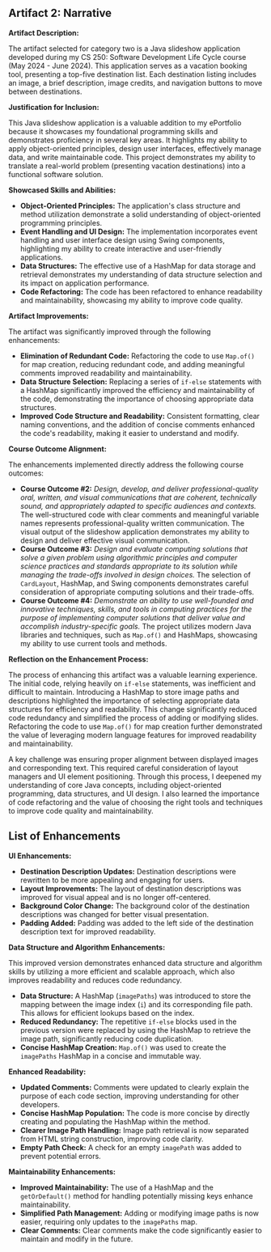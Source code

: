 ## Artifact 2: Narrative

**Artifact Description:**

The artifact selected for category two is a Java slideshow application developed during my CS 250: Software Development Life Cycle course (May 2024 - June 2024). This application serves as a vacation booking tool, presenting a top-five destination list. Each destination listing includes an image, a brief description, image credits, and navigation buttons to move between destinations.

**Justification for Inclusion:**

This Java slideshow application is a valuable addition to my ePortfolio because it showcases my foundational programming skills and demonstrates proficiency in several key areas.  It highlights my ability to apply object-oriented principles, design user interfaces, effectively manage data, and write maintainable code.  This project demonstrates my ability to translate a real-world problem (presenting vacation destinations) into a functional software solution.

**Showcased Skills and Abilities:**

*   **Object-Oriented Principles:** The application's class structure and method utilization demonstrate a solid understanding of object-oriented programming principles.
*   **Event Handling and UI Design:** The implementation incorporates event handling and user interface design using Swing components, highlighting my ability to create interactive and user-friendly applications.
*   **Data Structures:** The effective use of a HashMap for data storage and retrieval demonstrates my understanding of data structure selection and its impact on application performance.
*   **Code Refactoring:** The code has been refactored to enhance readability and maintainability, showcasing my ability to improve code quality.

**Artifact Improvements:**

The artifact was significantly improved through the following enhancements:

*   **Elimination of Redundant Code:** Refactoring the code to use `Map.of()` for map creation, reducing redundant code, and adding meaningful comments improved readability and maintainability.
*   **Data Structure Selection:** Replacing a series of `if-else` statements with a HashMap significantly improved the efficiency and maintainability of the code, demonstrating the importance of choosing appropriate data structures.
*   **Improved Code Structure and Readability:** Consistent formatting, clear naming conventions, and the addition of concise comments enhanced the code's readability, making it easier to understand and modify.

**Course Outcome Alignment:**

The enhancements implemented directly address the following course outcomes:

*   **Course Outcome #2:** *Design, develop, and deliver professional-quality oral, written, and visual communications that are coherent, technically sound, and appropriately adapted to specific audiences and contexts.* The well-structured code with clear comments and meaningful variable names represents professional-quality written communication.  The visual output of the slideshow application demonstrates my ability to design and deliver effective visual communication.
*   **Course Outcome #3:** *Design and evaluate computing solutions that solve a given problem using algorithmic principles and computer science practices and standards appropriate to its solution while managing the trade-offs involved in design choices.* The selection of `CardLayout`, HashMap, and Swing components demonstrates careful consideration of appropriate computing solutions and their trade-offs.
*   **Course Outcome #4:** *Demonstrate an ability to use well-founded and innovative techniques, skills, and tools in computing practices for the purpose of implementing computer solutions that deliver value and accomplish industry-specific goals.* The project utilizes modern Java libraries and techniques, such as `Map.of()` and HashMaps, showcasing my ability to use current tools and methods.

**Reflection on the Enhancement Process:**

The process of enhancing this artifact was a valuable learning experience.  The initial code, relying heavily on `if-else` statements, was inefficient and difficult to maintain.  Introducing a HashMap to store image paths and descriptions highlighted the importance of selecting appropriate data structures for efficiency and readability.  This change significantly reduced code redundancy and simplified the process of adding or modifying slides.  Refactoring the code to use `Map.of()` for map creation further demonstrated the value of leveraging modern language features for improved readability and maintainability.

A key challenge was ensuring proper alignment between displayed images and corresponding text.  This required careful consideration of layout managers and UI element positioning.  Through this process, I deepened my understanding of core Java concepts, including object-oriented programming, data structures, and UI design.  I also learned the importance of code refactoring and the value of choosing the right tools and techniques to improve code quality and maintainability.

## List of Enhancements

**UI Enhancements:**

*   **Destination Description Updates:** Destination descriptions were rewritten to be more appealing and engaging for users.
*   **Layout Improvements:** The layout of destination descriptions was improved for visual appeal and is no longer off-centered.
*   **Background Color Change:** The background color of the destination descriptions was changed for better visual presentation.
*   **Padding Added:** Padding was added to the left side of the destination description text for improved readability.

**Data Structure and Algorithm Enhancements:**

This improved version demonstrates enhanced data structure and algorithm skills by utilizing a more efficient and scalable approach, which also improves readability and reduces code redundancy.

*   **Data Structure:** A HashMap (`imagePaths`) was introduced to store the mapping between the image index (`i`) and its corresponding file path. This allows for efficient lookups based on the index.
*   **Reduced Redundancy:** The repetitive `if-else` blocks used in the previous version were replaced by using the HashMap to retrieve the image path, significantly reducing code duplication.
*   **Concise HashMap Creation:**  `Map.of()` was used to create the `imagePaths` HashMap in a concise and immutable way.

**Enhanced Readability:**

*   **Updated Comments:** Comments were updated to clearly explain the purpose of each code section, improving understanding for other developers.
*   **Concise HashMap Population:** The code is more concise by directly creating and populating the HashMap within the method.
*   **Clearer Image Path Handling:** Image path retrieval is now separated from HTML string construction, improving code clarity.
*   **Empty Path Check:** A check for an empty `imagePath` was added to prevent potential errors.

**Maintainability Enhancements:**

*   **Improved Maintainability:** The use of a HashMap and the `getOrDefault()` method for handling potentially missing keys enhance maintainability.
*   **Simplified Path Management:** Adding or modifying image paths is now easier, requiring only updates to the `imagePaths` map.
*   **Clear Comments:** Clear comments make the code significantly easier to maintain and modify in the future.
